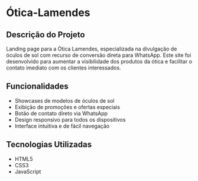 # Ótica-Lamendes

## Descrição do Projeto

Landing page para a Ótica Lamendes, especializada na divulgação de óculos de sol com recurso de conversão direta para WhatsApp. Este site foi desenvolvido para aumentar a visibilidade dos produtos da ótica e facilitar o contato imediato com os clientes interessados.

## Funcionalidades

- Showcases de modelos de óculos de sol
- Exibição de promoções e ofertas especiais
- Botão de contato direto via WhatsApp
- Design responsivo para todos os dispositivos
- Interface intuitiva e de fácil navegação

## Tecnologias Utilizadas

- HTML5
- CSS3
- JavaScript
